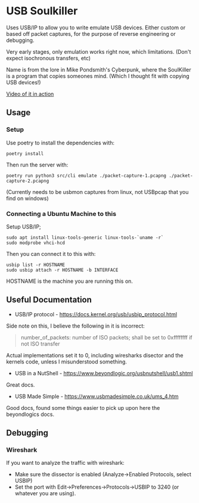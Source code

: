# USB Soulkiller

Uses USB/IP to allow you to write emulate USB devices.
Either custom or based off packet captures, for the purpose of reverse
engineering or debugging.

Very early stages, only emulation works right now, which limitations.
(Don't expect isochronous transfers, etc)

Name is from the lore in Mike Pondsmith's Cyberpunk, where the SoulKiller is a
program that copies someones mind. (Which I thought fit with copying USB
devices!)

[Video of it in action](https://www.youtube.com/watch?v=GsFO1ZnthBA)

## Usage

### Setup

Use poetry to install the dependencies with:
```
poetry install
```

Then run the server with:

```
poetry run python3 src/cli emulate ./packet-capture-1.pcapng ./packet-capture-2.pcapng
```

(Currently needs to be usbmon captures from linux, not USBpcap that you find on
windows)

### Connecting a Ubuntu Machine to this

Setup USB/IP;
```
sudo apt install linux-tools-generic linux-tools-`uname -r`
sudo modprobe vhci-hcd
```

Then you can connect it to this with:

```
usbip list -r HOSTNAME
sudo usbip attach -r HOSTNAME -b INTERFACE
```

HOSTNAME is the machine you are running this on.


## Useful Documentation

* USB/IP protocol - https://docs.kernel.org/usb/usbip_protocol.html

Side note on this, I believe the following in it is incorrect:

> number_of_packets: number of ISO packets; shall be set to 0xffffffff if not
> ISO transfer 

Actual implementations set it to 0, including wiresharks disector and the
kernels code, unless I misunderstood something.

* USB in a NutShell - https://www.beyondlogic.org/usbnutshell/usb1.shtml

Great docs.

* USB Made Simple - https://www.usbmadesimple.co.uk/ums_4.htm

Good docs, found some things easier to pick up upon here the beyondlogics docs.

## Debugging

### Wireshark

If you want to analyze the traffic with wireshark:

* Make sure the dissector is enabled (Analyze->Enabled Protocols, select USBIP)
* Set the port with Edit->Preferences->Protocols->USBIP to 3240 (or whatever you
  are using).
